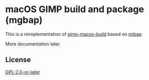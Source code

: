 # macOS GIMP build and package (mgbap)

This is a reimplementation of [gimp-macos-build](https://gitlab.gnome.org/Infrastructure/gimp-macos-build) based on [mibap](https://github.com/dehesselle/mibap).

More documentation later.

## License

[GPL-2.0-or-later](LICENSE)
